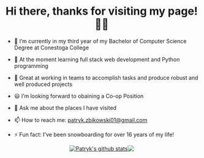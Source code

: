 <!---# Hi there, thanks for visiting my page!👋😄--->
<h1 align="center">Hi there, thanks for visiting my page!👋😄</h1>
<!---**PatrykZbik/PatrykZbik** is a ✨ _special_ ✨ repository because its `README.md` (this file) appears on your GitHub profile.--->


- 🔭 I’m currently in my third year of my Bachelor of Computer Science Degree at Conestoga College

- 🌱 At the moment learning full stack web development and Python programming

- 👯 Great at working in teams to accomplish tasks and produce robust and well produced projects 

- 😃 I’m looking forward to obaining a Co-op Position

- 💬 Ask me about the places I have visited

- 📫 How to reach me: patryk.zbikowski01@gmail.com

- ⚡ Fun fact: I've been snowboarding for over 16 years of my life!

<div align=center><a href="https://github.com/anuraghazra/github-readme-stats"><img align="center" src="https://github-readme-stats.vercel.app/api?username=ZbikGaming&show_icons=true&include_all_commits=true&theme=panda&hide_border=true&title_color=34A853&icon_color=4285F4&hide_border=true" alt="Patryk's github stats" /></a><a href="https://github.com/anuraghazra/github-readme-stats"><img align="center" src="https://github-readme-stats.vercel.app/api/top-langs/?username=PatrykZbikowski&layout=compact&theme=panda&hide_border=true" /></a></div>
